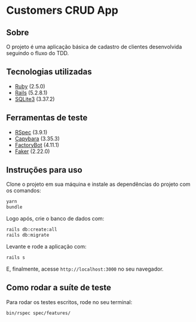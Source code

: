 # Customers CRUD App
## Sobre
O projeto é uma aplicação básica de cadastro de clientes desenvolvida seguindo o fluxo do TDD.

## Tecnologias utilizadas
- [Ruby](https://www.ruby-lang.org/pt/) (2.5.0)
- [Rails](https://rubyonrails.org/) (5.2.8.1)
- [SQLite3](http://www.sqlite.org) (3.37.2)

## Ferramentas de teste
- [RSpec](https://github.com/rspec/rspec-rails) (3.9.1)
- [Capybara](https://github.com/teamcapybara/capybara) (3.35.3)
- [FactoryBot](https://github.com/thoughtbot/factory_bot_rails) (4.11.1)
- [Faker](https://github.com/faker-ruby/faker) (2.22.0)

## Instruções para uso
Clone o projeto em sua máquina e instale as dependências do projeto com os comandos:
```bash
yarn
bundle
```

Logo após, crie o banco de dados com:
```bash
rails db:create:all
rails db:migrate
```
Levante e rode a aplicação com:
```bash
rails s
```
E, finalmente, acesse ```http://localhost:3000``` no seu navegador.

## Como rodar a suíte de teste
Para rodar os testes escritos, rode no seu terminal:
```bash
bin/rspec spec/features/
```
